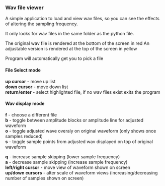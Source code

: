 ### Wav file viewer

A simple application to load and view wav files, so you can see the effects of altering the sampling frequency.

It only looks for wav files in the same folder as the python file.

The original wav file is rendered at the bottom of the screen in red
An adjustable version is rendered at the top of the screen in yellow

Program will automatically get you to pick a file

#### File Select mode

**up cursor** - move up list  
**down cursor** - move down list  
**return/enter** - select highlighted file, if no wav files exist exits the program

#### Wav display mode

**f** - choose a different file  
**b** - toggle between amplitude blocks or amplitude line for adjusted waveform  
**o** - toggle adjusted wave overaly on original waveform (only shows once samples reduced)  
**s** - toggle sample points from adjusted wav displayed on top of original waveform  

**q** - increase sample skipping (lower sample frequency)  
**a** - decrease sample skipping (increase sample frequency)  
**left/right cursor** - move view of waveform shown on screen  
**up/down cursors** - alter scale of waveform views (increasing/decreasing number of samples shown on screen)  

